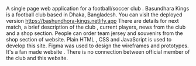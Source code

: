 A single page web application for a football/soccer club . Basundhara Kings is a football club based in Dhaka, Bangladesh. 
You can visit the deployed version https://bashundhora-kings.netlify.app 
There are details for next match, a brief description of the club , current players, news from the club and a shop section.
People can order team jersey and souvenirs from the shop section of website. 
Plain HTML , CSS and JavaScript is used to develop this site. Figma was used to design the wireframes and prototypes.
It's a fan made website . There is no connection between official member of the club and this website. 
